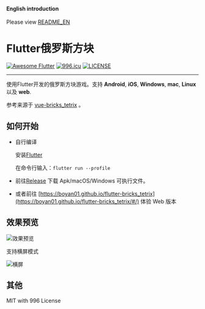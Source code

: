 #### English introduction

Please view [README_EN](https://github.com/boyan01/flutter-bricks_tetrix/blob/master/README_EN.md)

# Flutter俄罗斯方块
<a href="https://github.com/Solido/awesome-flutter"><img alt="Awesome Flutter" src="https://img.shields.io/badge/Awesome-Flutter-blue.svg?longCache=true&style=flat-square" /></a> [![996.icu](https://img.shields.io/badge/link-996.icu-red.svg)](https://996.icu) [![LICENSE](https://img.shields.io/badge/license-NPL%20(The%20996%20Prohibited%20License)-blue.svg)](https://github.com/996icu/996.ICU/blob/master/LICENSE)

---

使用Flutter开发的俄罗斯方块游戏。支持 **Android**, **iOS**, **Windows**, **mac**, **Linux** 以及 **web**.

参考来源于 [vue-bricks_tetrix](https://github.com/Binaryify/vue-bricks_tetrix) 。

## 如何开始

* 自行编译

  安装[Flutter](https://flutter.io/docs/get-started/install)

  在命令行输入：`flutter run --profile`

* 前往[Release](https://github.com/boyan01/flutter-bricks_tetrix/releases) 下载 Apk/macOS/Windows 可执行文件。

* 或者前往 [https://boyan01.github.io/flutter-bricks_tetrix](https://boyan01.github.io/flutter-bricks_tetrix/#/) 体验 Web 版本

## 效果预览

![效果预览](./_preview/game_gif.gif)

支持横屏模式

![横屏](./_preview/screen_land.jpg)


## 其他

MIT with 996 License
